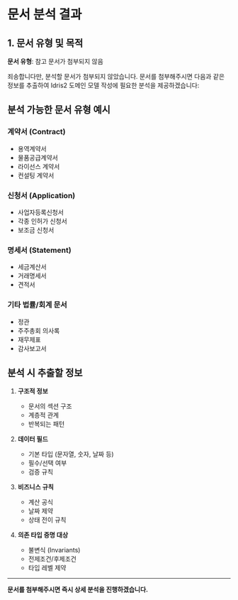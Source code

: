 # 문서 분석 결과

## 1. 문서 유형 및 목적
**문서 유형**: 참고 문서가 첨부되지 않음

죄송합니다만, 분석할 문서가 첨부되지 않았습니다. 문서를 첨부해주시면 다음과 같은 정보를 추출하여 Idris2 도메인 모델 작성에 필요한 분석을 제공하겠습니다:

## 분석 가능한 문서 유형 예시

### 계약서 (Contract)
- 용역계약서
- 물품공급계약서
- 라이선스 계약서
- 컨설팅 계약서

### 신청서 (Application)
- 사업자등록신청서
- 각종 인허가 신청서
- 보조금 신청서

### 명세서 (Statement)
- 세금계산서
- 거래명세서
- 견적서

### 기타 법률/회계 문서
- 정관
- 주주총회 의사록
- 재무제표
- 감사보고서

## 분석 시 추출할 정보

1. **구조적 정보**
   - 문서의 섹션 구조
   - 계층적 관계
   - 반복되는 패턴

2. **데이터 필드**
   - 기본 타입 (문자열, 숫자, 날짜 등)
   - 필수/선택 여부
   - 검증 규칙

3. **비즈니스 규칙**
   - 계산 공식
   - 날짜 제약
   - 상태 전이 규칙

4. **의존 타입 증명 대상**
   - 불변식 (Invariants)
   - 전제조건/후제조건
   - 타입 레벨 제약

---

**문서를 첨부해주시면 즉시 상세 분석을 진행하겠습니다.**